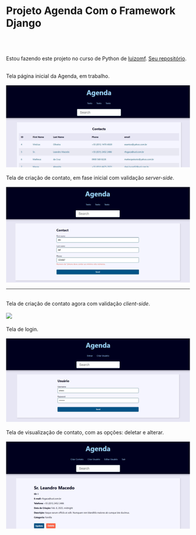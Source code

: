 <h1>Projeto Agenda Com o Framework Django</h1>
<h3></h3>
<br><br>
<p>Estou fazendo este projeto no curso de Python de <a href="https://github.com/luizomf" style="color:dodgerblu">luizomf</a>. <a href="https://github.com/luizomf/agenda-curso-python">Seu repositório</a>.</p>
<br><figcaption>Tela página inicial da Agenda, em trabalho.</figcaption><br>
<img src="imagens_do_progresso/Tela_Inicial_1.jpeg"><br>
<br><figcaption>Tela de criação de contato, em fase inicial com validação <i>server-side</i>.</figcaption><br>
<img src="imagens_do_progresso/Tela_Create_1.jpeg"><br>
<hr>
<br><figcaption>Tela de criação de contato agora com validação <i>client-side</i>.</figcaption><br>
<img src="imagens_do_progresso/Tela_Create_3.jpeg"><br>
<br><figcaption>Tela de login.</figcaption><br>
<img src="imagens_do_progresso/Tela_Login_1.jpeg"><br>
<br><figcaption>Tela de visualização de contato, com as opções: deletar e alterar.</figcaption><br>
<img src="imagens_do_progresso/Tela_Contato_1.jpeg"><br>